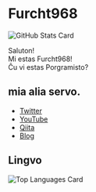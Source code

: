 # Furcht968

![GitHub Stats Card](https://github-readme-stats.vercel.app/api?username=Furcht968&count_private=true&theme=gotham)

Saluton!  
Mi estas Furcht968!  
Ĉu vi estas Porgramisto?  


## mia alia servo.
- [Twitter](https://twitter.com/BinaryRussia968)
- [YouTube](https://www.youtube.com/channel/UCHYQciqJ26oOCXeLEs_LnQg)
- [Qiita](https://qiita.com/Furcht968)
- [Blog](https://furcht968.hatenablog.com)

## Lingvo

![Top Languages Card](https://github-readme-stats.vercel.app/api/top-langs/?username=Furcht968&theme=gotham)
